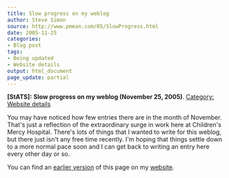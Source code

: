 ```yaml
---
title: Slow progress on my weblog
author: Steve Simon
source: http://www.pmean.com/05/SlowProgress.html
date: 2005-11-25
categories:
- Blog post
tags:
- Being updated
- Website details
output: html_document
page_update: partial
---
```

**[StATS]:** **Slow progress on my weblog (November
25, 2005)**. [Category: Website
details](../category/WebsiteDetails.html)

You may have noticed how few entries there are in the month of
November. That's just a reflection of the extraordinary surge in work
here at Children's Mercy Hospital. There's lots of things that I
wanted to write for this weblog, but there just isn't any free time
recently. I'm hoping that things settle down to a more normal pace
soon and I can get back to writing an entry here every other day or
so.

You can find an [earlier version][sim1] of this page on my [website][sim2].

[sim1]: http://www.pmean.com/05/SlowProgress.html
[sim2]: http://www.pmean.com